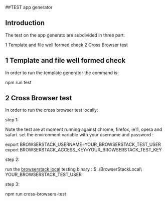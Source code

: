 ##TEST app generator

## Introduction

The test on the app generato are subdivided in three part:

1 Template and file well formed check 
2 Cross Browser test

## 1 Template and file well formed check 

In order to run the template generator the command is:

npm run test 

## 2 Cross Browser test

In order to run the cross browser test locally:

step 1:

Note the test are at moment running against chrome, firefox, ie11, opera and safari.
set the environment variable with your username and password :

export BROWSERSTACK_USERNAME=YOUR_BROWSERSTACK_TEST_USER
export BROWSERSTACK_ACCESS_KEY=YOUR_BROWSERSTACK_TEST_KEY

step 2:

run the [browserstack local](https://www.browserstack.com/local-testing) testing binary :
$ ./BrowserStackLocal\ YOUR_BROWSERSTACK_TEST_USER

step 3:

npm run cross-browsers-test
